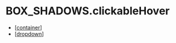 # BOX_SHADOWS.clickableHover

- [[container]]
- [[dropdown]]

[//begin]: # "Autogenerated link references for markdown compatibility"
[container]: ../../components/container "Container"
[dropdown]: ../../components/dropdown "Dropdown"
[//end]: # "Autogenerated link references"